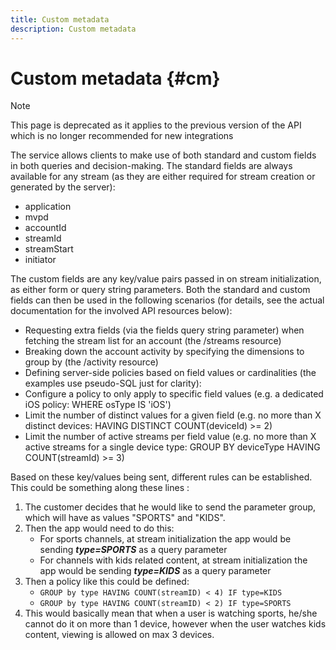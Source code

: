 ```yaml
---
title: Custom metadata
description: Custom metadata
---
```



# Custom metadata {#cm}

>[!NOTE]
>
> This page is deprecated as it applies to the previous version of the API which is no longer recommended for new integrations

The service allows clients to make use of both standard and custom fields in both queries and decision-making. The standard fields are always available for any stream (as they are either required for stream creation or generated by the server):

* application
* mvpd
* accountId
* streamId
* streamStart
* initiator


The custom fields are any key/value pairs passed in on stream initialization, as either form or query string parameters. Both the standard and custom fields can then be used in the following scenarios (for details, see the actual documentation for the involved API resources below):

* Requesting extra fields (via the fields query string parameter) when fetching the stream list for an account (the /streams resource)
* Breaking down the account activity by specifying the dimensions to group by (the /activity resource)
* Defining server-side policies based on field values or cardinalities (the examples use pseudo-SQL just for clarity):
* Configure a policy to only apply to specific field values (e.g. a dedicated iOS policy: WHERE osType IS 'iOS')
* Limit the number of distinct values for a given field (e.g. no more than X distinct devices: HAVING DISTINCT COUNT(deviceId) >= 2)
* Limit the number of active streams per field value (e.g. no more than X active streams for a single device type: GROUP BY deviceType HAVING COUNT(streamId) >= 3)
 

Based on these key/values being sent, different rules can be established. This could be something along these lines :

1. The customer decides that he would like to send the parameter group, which will have as values "SPORTS" and "KIDS".
1. Then the app would need to do this:
    * For sports channels, at stream initialization the app would be sending ***type=SPORTS*** as a query parameter
    * For channels with kids related content, at stream initialization the app would be sending ***type=KIDS*** as a query parameter
1. Then a policy like this could be defined:
    * `GROUP by type HAVING COUNT(streamID) < 4) IF type=KIDS`
    * `GROUP by type HAVING COUNT(streamID) < 2) IF type=SPORTS`
1. This would basically mean that when a user is watching sports, he/she cannot do it on more than 1 device, however when the user watches kids content, viewing is allowed on max 3 devices.
 